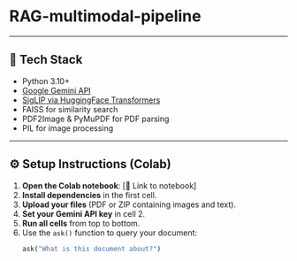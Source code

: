 # RAG-multimodal-pipeline
---

## 🧰 Tech Stack

- Python 3.10+
- [Google Gemini API](https://makersuite.google.com/)
- [SigLIP via HuggingFace Transformers](https://huggingface.co/google/siglip-so400m-patch14-384)
- FAISS for similarity search
- PDF2Image & PyMuPDF for PDF parsing
- PIL for image processing

---

## ⚙️ Setup Instructions (Colab)

1. **Open the Colab notebook**: [🔗 Link to notebook]
2. **Install dependencies** in the first cell.
3. **Upload your files** (PDF or ZIP containing images and text).
4. **Set your Gemini API key** in cell 2.
5. **Run all cells** from top to bottom.
6. Use the `ask()` function to query your document:
   ```python
   ask("What is this document about?")
